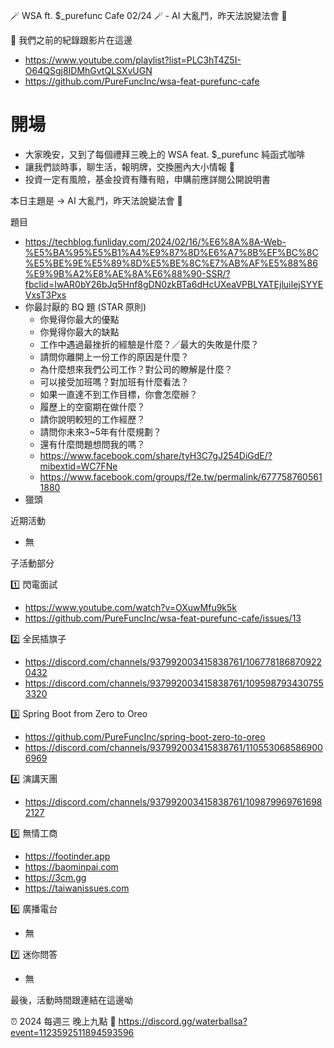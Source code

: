 🪄 WSA ft. $_purefunc Cafe 02/24 🪄 - AI 大亂鬥，昨天法說變法會 👺

:movie_camera: 我們之前的紀錄跟影片在這邊
* https://www.youtube.com/playlist?list=PLC3hT4Z5I-O64QSgj8IDMhGvtQLSXvUGN
* https://github.com/PureFuncInc/wsa-feat-purefunc-cafe

# 開場
* 大家晚安，又到了每個禮拜三晚上的 WSA feat. $_purefunc 純函式咖啡
* 讓我們談時事，聊生活，報明牌，交換圈內大小情報 🦻
* 投資一定有風險，基金投資有賺有賠，申購前應詳閱公開說明書

本日主題是 -> AI 大亂鬥，昨天法說變法會 👺

題目
* https://techblog.funliday.com/2024/02/16/%E6%8A%8A-Web-%E5%BA%95%E5%B1%A4%E9%87%8D%E6%A7%8B%EF%BC%8C%E5%BE%9E%E5%89%8D%E5%BE%8C%E7%AB%AF%E5%88%86%E9%9B%A2%E8%AE%8A%E6%88%90-SSR/?fbclid=IwAR0bY26bJq5Hnf8gDN0zkBTa6dHcUXeaVPBLYATEjluiIejSYYEVxsT3Pxs
* 你最討厭的 BQ 題 (STAR 原則)
  * 你覺得你最大的優點
  * 你覺得你最大的缺點
  * 工作中遇過最挫折的經驗是什麼？／最大的失敗是什麼？
  * 請問你離開上一份工作的原因是什麼？
  * 為什麼想來我們公司工作？對公司的瞭解是什麼？
  * 可以接受加班嗎？對加班有什麼看法？
  * 如果一直達不到工作目標，你會怎麼辦？
  * 履歷上的空窗期在做什麼？
  * 請你說明較短的工作經歷？
  * 請問你未來3~5年有什麼規劃？
  * 還有什麼問題想問我的嗎？
  * https://www.facebook.com/share/tyH3C7gJ254DiGdE/?mibextid=WC7FNe
  * https://www.facebook.com/groups/f2e.tw/permalink/6777587605611880
* 獵頭 

近期活動
* 無

子活動部分

:one: 閃電面試
* https://www.youtube.com/watch?v=OXuwMfu9k5k
* https://github.com/PureFuncInc/wsa-feat-purefunc-cafe/issues/13

:two: 全民插旗子
* https://discord.com/channels/937992003415838761/1067781868709220432
* https://discord.com/channels/937992003415838761/1095987934307553320

:three: Spring Boot from Zero to Oreo
* https://github.com/PureFuncInc/spring-boot-zero-to-oreo
* https://discord.com/channels/937992003415838761/1105530685869006969

:four: 演講天團
* https://discord.com/channels/937992003415838761/1098799697616982127

:five: 無情工商
* https://footinder.app
* https://baominpai.com
* https://3cm.gg
* https://taiwanissues.com

:six: 廣播電台
* 無

:seven: 迷你問答
* 無

最後，活動時間跟連結在這邊呦

:alarm_clock: 2024 每週三 晚上九點
:link: https://discord.gg/waterballsa?event=1123592511894593596


